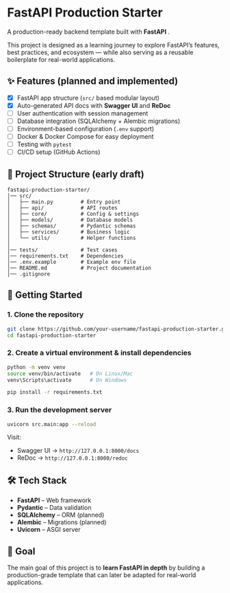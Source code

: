 # FastAPI Production Starter

A production-ready backend template built with **FastAPI** .

This project is designed as a learning journey to explore FastAPI’s features, best practices, and ecosystem — while also serving as a reusable boilerplate for real-world applications.

## ✨ Features (planned and implemented)

- [x] FastAPI app structure (`src/` based modular layout)
- [x] Auto-generated API docs with **Swagger UI** and **ReDoc**
- [ ] User authentication with session management
- [ ] Database integration (SQLAlchemy + Alembic migrations)
- [ ] Environment-based configuration (`.env` support)
- [ ] Docker & Docker Compose for easy deployment
- [ ] Testing with `pytest`
- [ ] CI/CD setup (GitHub Actions)

## 📂 Project Structure (early draft)

```
fastapi-production-starter/
│── src/
│   ├── main.py         # Entry point
│   ├── api/            # API routes
│   ├── core/           # Config & settings
│   ├── models/         # Database models
│   ├── schemas/        # Pydantic schemas
│   ├── services/       # Business logic
│   └── utils/          # Helper functions
│
│── tests/              # Test cases
│── requirements.txt    # Dependencies
│── .env.example        # Example env file
│── README.md           # Project documentation
│── .gitignore
```

## 🚀 Getting Started

### 1. Clone the repository

```bash
git clone https://github.com/your-username/fastapi-production-starter.git
cd fastapi-production-starter
```

### 2. Create a virtual environment & install dependencies

```bash
python -m venv venv
source venv/bin/activate   # On Linux/Mac
venv\Scripts\activate      # On Windows

pip install -r requirements.txt
```

### 3. Run the development server

```bash
uvicorn src.main:app --reload
```

Visit:

- Swagger UI → `http://127.0.0.1:8000/docs`
- ReDoc → `http://127.0.0.1:8000/redoc`

## 🛠 Tech Stack

- **FastAPI** – Web framework
- **Pydantic** – Data validation
- **SQLAlchemy** – ORM (planned)
- **Alembic** – Migrations (planned)
- **Uvicorn** – ASGI server

## 🎯 Goal

The main goal of this project is to **learn FastAPI in depth** by building a production-grade template that can later be adapted for real-world applications.
